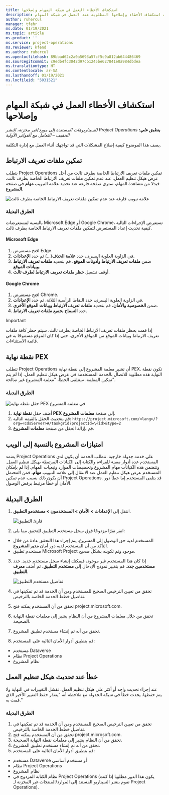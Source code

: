 ```yaml
---
title: استكشاف الأخطاء العمل في شبكة المهام وإصلاحها
description: يوفر هذا الموضوع معلومات استكشاف الأخطاء وإصلاحها المطلوبة عند العمل في شبكة المهام.
author: ruhercul
manager: tfehr
ms.date: 01/19/2021
ms.topic: article
ms.product: ''
ms.service: project-operations
ms.reviewer: kfend
ms.author: ruhercul
ms.openlocfilehash: 89bbad62c2a0a5693a57cf5c9a812ab644486469
ms.sourcegitcommit: c9edb4fc3042d97cb1245be627841e0a984dbdea
ms.translationtype: HT
ms.contentlocale: ar-SA
ms.lasthandoff: 01/19/2021
ms.locfileid: "5031521"
---
```

# <a name="troubleshoot-working-in-the-task-grid"></a>استكشاف الأخطاء العمل في شبكة المهام وإصلاحها 

_**ينطبق علي:** ‏‫Project Operations للسيناريوهات المستندة إلى مورد/غير مخزنة‬، ‏‫النشر الخفيف – التعامل مع الفواتير الأولية‬_

يصف هذا الموضوع كيفية إصلاح المشكلات التي قد تواجهك أثناء العمل مع إدارة التكلفة.

## <a name="enable-cookies"></a>تمكين ملفات تعريف الارتباط

يتطلب Project Operations تمكين ملفات تعريف الارتباط الخاصة بطرف ثالث من أجل عرض هيكل تنظيم العمل. عند عدم تمكين ملفات تعريف الارتباط الخاصة بطرف ثالث، فبدلا من مشاهدة المهام، سترى صفحة فارغة عند تحديد علامة التبويب **مهام** في صفحة **المشروع**.

![علامة تبويب فارغة عند عدم تمكين ملفات تعريف الارتباط الخاصة بطرف ثالث](media/blankschedule.png)


### <a name="workaround"></a>الطرق البديلة
بالنسبة لمستعرضات Microsoft Edge أو Google Chrome، تستعرض الإجراءات التالية كيفية تحديث إعداد المستعرض لتمكين ملفات تعريف الارتباط الخاصة بطرف ثالث.

#### <a name="microsoft-edge"></a>Microsoft Edge

1. افتح مستعرض Edge.
2. في الزاوية العلوية اليسرى، حدد **علامة الحذف**(...) ثم حدد **الإعدادات**.
3. ضمن **ملفات تعريف الارتباط وأذونات الموقع**، قم بتحديد **ملفات تعريف الارتباط وبيانات الموقع**.
4. أوقف تشغيل **حظر ملفات تعريف الارتباط لطرف ثالث**.

#### <a name="google-chrome"></a>Google Chrome

1. افتح مستعرض Chrome.
2. في الزاوية العلوية اليسرى، حدد النقاط الرأسية الثلاثة، ثم حدد **الإعدادات**.
3. ضمن **الخصوصية والأمان**، قم بتحديد **ملفات تعريف الارتباط وبيانات الموقع الأخرى**.
4. حدد **السماح بجميع ملفات تعريف الارتباط**.

> [!IMPORTANT]
> إذا قمت بحظر ملفات تعريف الارتباط الخاصة بطرف ثالث، سيتم حظر كافة ملفات تعريف الارتباط وبيانات الموقع من المواقع الأخرى، حتى إذا كان الموقع مسموحًا به في قائمة الاستثناءات.

## <a name="pex-endpoint"></a>نقطة نهاية PEX

تتطلب Project Operations أن تشير معلمة المشروع إلى نقطة نهاية PEX. تكون نقطة النهاية هذه مطلوبة للاتصال بالخدمة المستخدمة في عرض هيكل تنظيم العمل. إذا لم يتم تمكين المعلمة، ستتلقى الخطأ، "معلمة المشروع غير صالحة". 

### <a name="workaround"></a>الطرق البديلة
 ![حقل نقطة نهاية PEX في معلمة المشروع](media/projectparameter.png)

1. أضف حقل **نقطة نهاية PEX** إلى صفحة **معلمات المشروع**.
2. قم بتحديث الحقل بالقيمة التالية: `https://project.microsoft.com/<lang>/?org=<cdsServer>#/taskgrid?projectId=\<id>&type=2`
3. قم بإزالة الحقل من صفحة **معلمات المشروع**.

## <a name="privileges-for-project-for-the-web"></a>امتيازات المشروع بالنسبة إلى الويب

يعتمد Project Operations على خدمة جدولة خارجية. تتطلب الخدمة أن يكون لدى المستخدم عدة أدوار معينة للقراءة والكتابة إلى الكيانات المرتبطة بهيكل تنظيم العمل. وتتضمن هذه الكيانات مهام المشروع وتخصيصات الموارد وتبعيات المهام. إذا لم بإمكان المستخدم عرض هيكل تنظيم العمل عند الانتقال إلى علامة التبويب **مهام**، فمن المحتمل أن يكون ذلك بسبب عدم تمكين Project Operations. قد يتلقى المستخدم إما خطأ دور الأمان أو خطأ مرتبط برفض الوصول.


## <a name="workaround"></a>الطرق البديلة

1. انتقل إلى **الإعدادات > الأمان > المستخدمون > مستخدمو التطبيق**.  

   ![قارئ التطبيق](media/applicationuser.jpg)
   
2. انقر نقرًا مزدوجًا فوق سجل مستخدم التطبيق للتحقق مما يلي:

 - المستخدم لديه حق الوصول إلى المشروع. يتم إجراء هذا التحقق عادة من خلال التأكد من أن المستخدم لديه دور أمان **مدير المشروع**.
 - مستخدم تطبيق Microsoft Project موجود وتم تكوينه بشكل صحيح.
 
3. إذا كان هذا المستخدم غير موجود، فيمكنك إنشاء سجل مستخدم جديد. حدد **مستخدمين جدد**. قم بتغيير نموذج الإدخال إلى **مستخدم التطبيق**، ثم أضف **معرف التطبيق**.

   ![تفاصيل مستخدم التطبيق](media/applicationuserdetails.jpg)

4. تحقق من تعيين الترخيص الصحيح للمستخدم ومن أن الخدمة قد تم تمكينها في تفاصيل خطط الخدمة الخاصة بالترخيص.
5. تحقق من أن المستخدم يمكنه فتح project.microsoft.com.
6. تحقق من خلال معلمات المشروع من أن النظام يشير إلى معلمات نقطة النهاية الصحيحة.
7. تحقق من أنه تم إنشاء مستخدم تطبيق المشروع.
8. قم بتطبيق أدوار الأمان التالية على المستخدم:

  - مستخدم Dataverse
  - نظام Project Operations
  - نظام المشروع

## <a name="error-when-updating-the-work-breakdown-structure"></a>خطأ عند تحديث هيكل تنظيم العمل

عند إجراء تحديث واحد أو أكثر على هيكل تنظيم العمل، تفشل التغييرات في النهاية ولا يتم حفظها. يحدث خطأ في شبكة الجدولة مع ملاحظة أنه "يتعذر حفظ التغيير الأخير الذي قمت به."

### <a name="workaround"></a>الطرق البديلة

1. تحقق من تعيين الترخيص الصحيح للمستخدم ومن أن الخدمة قد تم تمكينها في تفاصيل خطط الخدمة الخاصة بالترخيص.
2. تحقق من أن المستخدم يمكنه فتح project.microsoft.com.
3. تحقق من أن النظام يشير إلى معلمات نقطة النهاية الصحيحة.
4. تحقق من أنه تم إنشاء مستخدم تطبيق المشروع.
5. قم بتطبيق أدوار الأمان التالية على المستخدم:
  
  - مستخدم Dataverse أو مستخدم أساسي
  - نظام Project Operations
  - نظام المشروع
  - نظام الكتابة المزدوج في Project Operations (يكون هذا الدور مطلوبا إذا كنت تقوم بنشر السيناريو المستند إلى الموارد/المنتجات غير المخزنة لـ Project Operations).
